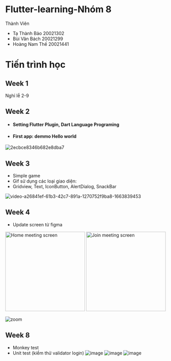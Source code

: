 # Flutter-learning-Nhóm 8

Thành Viên
* Tạ Thành Bảo 20021302
* Bùi Văn Bách 20021299
* Hoàng Nam Thế 20021441

# Tiến trình học
## Week 1
 Nghỉ lễ 2-9
 
## Week 2

* #### Setting Flutter Plugin, Dart Language Programing
* #### First app: demmo Hello world
![2ecbce8346b682e8dba7](https://user-images.githubusercontent.com/80839052/190583376-d1df72d5-f7be-44b3-a067-88b7789a828e.jpg)


## Week 3

* Simple game
* Gif sử dụng các loại giao diện:
* Gridview, Text, IconButton, AlertDialog, SnackBar

![video-a26841ef-61b3-42c7-891a-1270752f9ba8-1663839453](https://user-images.githubusercontent.com/80814904/191714593-6c62d9b2-9d4e-4faa-bb42-694581556ac3.gif)

## Week 4

* Update screen từ figma
<img src="https://user-images.githubusercontent.com/80814904/193201358-5379797e-6433-4c63-9587-9acf848abc85.png" alt="Home meeting screen" width="250" />

<img src="https://user-images.githubusercontent.com/80814904/193201439-65ff0499-0883-406f-991d-2ab249079661.png" alt="Join meeting screen" width="250" />

![zoom](https://user-images.githubusercontent.com/73698168/193205739-532a614c-5e56-49bc-a0cb-4dff271d4f86.gif)
## Week 8 
* Monkey test
* Unit test (kiểm thử validator login)
![image]([https://user-images.githubusercontent.com/73698168/198537531-5486cc3d-1203-4f26-8e17-982f228de95a.png](https://scontent.fhan2-1.fna.fbcdn.net/v/t1.15752-9/313605123_3297932843808325_7963447343834509400_n.png?_nc_cat=101&ccb=1-7&_nc_sid=ae9488&_nc_ohc=jVdFWVB5adAAX8utVtB&_nc_ht=scontent.fhan2-1.fna&oh=03_AdRxvdO8dnzM_V8JLSz9HBmTVPAAo_KHdowwJwWHK4vNpw&oe=638B65D0))
![image]([https://user-images.githubusercontent.com/73698168/198537531-5486cc3d-1203-4f26-8e17-982f228de95a.png](https://scontent.fhan2-1.fna.fbcdn.net/v/t1.15752-9/312380035_2076577982541282_2077164705070810351_n.png?_nc_cat=102&ccb=1-7&_nc_sid=ae9488&_nc_ohc=aTpGuuGxzZwAX94P7sS&tn=xmMarLfjS_OwtRpL&_nc_ht=scontent.fhan2-1.fna&oh=03_AdRGx6mRryhoFJc0wWmTr1Hkw9Y3JpQLMwAUqVSfIpKG0g&oe=638B3733))
![image]([https://user-images.githubusercontent.com/73698168/198537531-5486cc3d-1203-4f26-8e17-982f228de95a.png](https://scontent.fhan2-2.fna.fbcdn.net/v/t1.15752-9/309782568_1828141827540197_7220280099223093864_n.png?_nc_cat=111&ccb=1-7&_nc_sid=ae9488&_nc_ohc=V3xlSA-rRaAAX-fBicq&_nc_ht=scontent.fhan2-2.fna&oh=03_AdS2rXk6qNvJGEmoaeGYBf5bng6cA9uCGolOLIQZtiQKmA&oe=638B6101))
 

